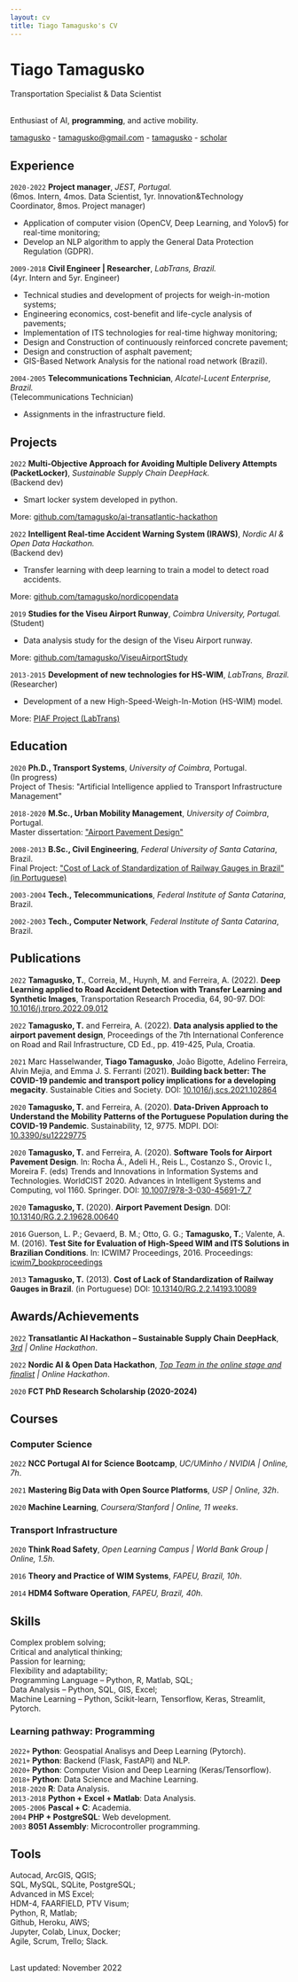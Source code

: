 ```yaml
---
layout: cv
title: Tiago Tamagusko's CV
---
```


# Tiago Tamagusko

Transportation Specialist & Data Scientist

<br/>Enthusiast of AI, **programming**, and active mobility.<br/>

<div id="webaddress">
  <a href="https://github.com/tamagusko" target="_blank"><i class="fab fa-github"></i> tamagusko</a> - 
  <a href="mailto:tamagusko@gmail.com/" target="_blank"><i class="fas fa-envelope"></i> tamagusko@gmail.com</a> -
  <a href="https://www.linkedin.com/in/tamagusko/" target="_blank"><i class="fab fa-linkedin"></i> tamagusko</a> - 
  <a href="https://scholar.google.com/citations?user=_mJ4dr0AAAAJ&hl=en" target="_blank"><i class="fab fa-google"></i>scholar</a>
</div>

## Experience

`2020-2022` **Project manager**, *JEST, Portugal.*  
(6mos. Intern, 4mos. Data Scientist, 1yr. Innovation&Technology Coordinator, 8mos. Project manager)  
- Application of computer vision (OpenCV, Deep Learning, and Yolov5) for real-time monitoring;
- Develop an NLP algorithm to apply the General Data Protection Regulation (GDPR).

`2009-2018` **Civil Engineer | Researcher**, *LabTrans, Brazil.*  
(4yr. Intern and 5yr. Engineer)  
- Technical studies and development of projects for weigh-in-motion systems;  
- Engineering economics, cost-benefit and life-cycle analysis of pavements;  
- Implementation of ITS technologies for real-time highway monitoring;  
- Design and Construction of continuously reinforced concrete pavement;  
- Design and construction of asphalt pavement;  
- GIS-Based Network Analysis for the national road network (Brazil).

`2004-2005` **Telecommunications Technician**, *Alcatel-Lucent Enterprise, Brazil.*  
(Telecommunications Technician)  
- Assignments in the infrastructure field.

## Projects

`2022` **Multi-Objective Approach for Avoiding Multiple Delivery Attempts (PacketLocker)**, *Sustainable Supply Chain DeepHack.*  
(Backend dev)  
- Smart locker system developed in python.

More: [github.com/tamagusko/ai-transatlantic-hackathon](https://github.com/tamagusko/ai-transatlantic-hackathon/)

`2022` **Intelligent Real-time Accident Warning System (IRAWS)**, *Nordic AI & Open Data Hackathon.*  
(Backend dev)  
- Transfer learning with deep learning to train a model to detect road accidents.

More: [github.com/tamagusko/nordicopendata](https://github.com/tamagusko/nordicopendata/)

`2019` **Studies for the Viseu Airport Runway**, *Coimbra University, Portugal.*  
(Student)  
- Data analysis study for the design of the Viseu Airport runway.

More: [github.com/tamagusko/ViseuAirportStudy](https://github.com/tamagusko/ViseuAirportStudy/)

`2013-2015` **Development of new technologies for HS-WIM**, *LabTrans, Brazil.*  
(Researcher)  
- Development of a new High-Speed-Weigh-In-Motion (HS-WIM) model.  

More: [PIAF Project (LabTrans)](https://www.labtrans.ufsc.br/en/modelo-de-posto-integrado-automatizado-de-fiscalizacao-piaf-do-dnit/)

## Education

`2020`
**Ph.D., Transport Systems**, *University of Coimbra*, Portugal.  
(In progress)  
Project of Thesis: "Artificial Intelligence applied to Transport Infrastructure Management"

`2018-2020`
**M.Sc., Urban Mobility Management**, *University of Coimbra*, Portugal.  
Master dissertation: <a href="https://doi.org/10.13140/RG.2.2.19628.00640" target="_blank">"Airport Pavement Design"</a>

`2008-2013`
**B.Sc., Civil Engineering**, *Federal University of Santa Catarina*, Brazil.  
Final Project: <a href="https://doi.org/10.13140/RG.2.2.14193.10089" target="_blank">"Cost of Lack of Standardization of Railway Gauges in Brazil" (in Portuguese)</a>

`2003-2004`
**Tech., Telecommunications**, *Federal Institute of Santa Catarina*, Brazil.  

`2002-2003`
**Tech., Computer Network**, *Federal Institute of Santa Catarina*, Brazil.    

## Publications

`2022` **Tamagusko, T.**, Correia, M., Huynh, M. and Ferreira, A. (2022). **Deep Learning applied to Road Accident Detection with Transfer Learning and Synthetic Images**, Transportation Research Procedia, 64, 90-97. DOI: [10.1016/j.trpro.2022.09.012](https://doi.org/10.1016/j.trpro.2022.09.012)

`2022` **Tamagusko, T.** and Ferreira, A. (2022). **Data analysis applied to the airport pavement design**, Proceedings of the 7th International Conference on Road and Rail Infrastructure, CD Ed., pp. 419-425, Pula, Croatia.

`2021` Marc Hasselwander, **Tiago Tamagusko**, João Bigotte, Adelino Ferreira, Alvin Mejia, and Emma J. S. Ferranti (2021). **Building back better: The COVID-19 pandemic and transport policy implications for a developing megacity**. Sustainable Cities and Society. DOI: [10.1016/j.scs.2021.102864](https://doi.org/10.1016/j.scs.2021.102864)

`2020` **Tamagusko, T.** and Ferreira, A. (2020). **Data-Driven Approach to Understand the Mobility Patterns of the Portuguese Population during the COVID-19 Pandemic**. Sustainability, 12, 9775. MDPI. DOI: [10.3390/su12229775](https://doi.org/10.3390/su12229775)

`2020` **Tamagusko, T.** and Ferreira, A. (2020). **Software Tools for Airport Pavement Design**. In: Rocha Á., Adeli H., Reis L., Costanzo S., Orovic I., Moreira F. (eds) Trends and Innovations in Information Systems and Technologies. WorldCIST 2020. Advances in Intelligent Systems and Computing, vol 1160. Springer. DOI: [10.1007/978-3-030-45691-7_7](https://doi.org/10.1007/978-3-030-45691-7_7)

`2020` **Tamagusko, T.** (2020). **Airport Pavement Design**. DOI: [10.13140/RG.2.2.19628.00640](https://doi.org/10.13140/RG.2.2.19628.00640)

`2016` Guerson, L. P.; Gevaerd, B. M.; Otto, G. G.; **Tamagusko, T.**; Valente, A. M. (2016). **Test Site for Evaluation of High-Speed WIM and ITS Solutions in Brazilian Conditions**. In: ICWIM7 Proceedings, 2016. Proceedings: [icwim7_bookproceedings](http://www.is-wim.org/icwim7/doc/icwim7_bookproceedings.pdf#page=73)

`2013` **Tamagusko, T.** (2013). **Cost of Lack of Standardization of Railway Gauges in Brazil**. (in Portuguese) DOI: [10.13140/RG.2.2.14193.10089](https://doi.org/10.13140/RG.2.2.14193.10089)

## Awards/Achievements

`2022`
**Transatlantic AI Hackathon – Sustainable Supply Chain DeepHack**, *[3rd](https://github.com/tamagusko/awards/blob/main/certificates/Transatlantic%20AI%20Hackathon%20%E2%80%93%20Sustainable%20Supply%20Chain%20DeepHack%20-%20Participation%20Certificate.pdf) | Online Hackathon*.

`2022`
**Nordic AI & Open Data Hackathon**, *[Top Team in the online stage and finalist](https://github.com/tamagusko/awards/blob/main/certificates/nordicAIOpenData.pdf) | Online Hackathon*.

`2020` 
**FCT PhD Research Scholarship (2020-2024)**

## Courses

### Computer Science

`2022`
**NCC Portugal AI for Science Bootcamp**, *UC/UMinho / NVIDIA | Online, 7h*.

`2021`
**Mastering Big Data with Open Source Platforms**, *USP | Online, 32h*.

`2020`
**Machine Learning**, *Coursera/Stanford | Online, 11 weeks*.

### Transport Infrastructure

`2020`
**Think Road Safety**, *Open Learning Campus | World Bank Group | Online, 1.5h*.

`2016`
**Theory and Practice of WIM Systems**, *FAPEU, Brazil, 10h*.

`2014`
**HDM4 Software Operation**, *FAPEU, Brazil, 40h*.

## Skills

Complex problem solving;  
Critical and analytical thinking;  
Passion for learning;  
Flexibility and adaptability;  
Programming Language &ndash; Python, R, Matlab, SQL;  
Data Analysis &ndash; Python, SQL, GIS, Excel;  
Machine Learning &ndash; Python, Scikit-learn, Tensorflow, Keras, Streamlit, Pytorch.  

### Learning pathway: Programming

`2022+`
**Python**: Geospatial Analisys and Deep Learning (Pytorch).  
`2021+` 
**Python**: Backend (Flask, FastAPI) and NLP.  
`2020+` 
**Python**: Computer Vision and Deep Learning (Keras/Tensorflow).  
`2018+` 
**Python**: Data Science and Machine Learning.  
`2018-2020`
**R**: Data Analysis.  
`2013-2018` 
**Python + Excel + Matlab**: Data Analysis.  
`2005-2006` 
**Pascal + C**: Academia.  
`2004` 
**PHP + PostgreSQL**: Web development.  
`2003` 
**8051 Assembly**: Microcontroller programming.  

## Tools

Autocad, ArcGIS, QGIS;  
SQL, MySQL, SQLite, PostgreSQL;  
Advanced in MS Excel;  
HDM-4, FAARFIELD, PTV Visum;  
Python, R, Matlab;  
Github, Heroku, AWS;  
Jupyter, Colab, Linux, Docker;   
Agile, Scrum, Trello; Slack.

<br/>Last updated: November 2022<br/>
